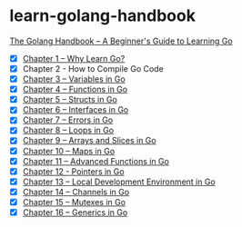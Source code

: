 # learn-golang-handbook

[The Golang Handbook – A Beginner's Guide to Learning Go](https://www.freecodecamp.org/news/learn-golang-handbook)

- [x] [Chapter 1 – Why Learn Go?](https://raw.githubusercontent.com/Bana0615/freecodecamp/refs/heads/main/learn-golang-handbook/chapter-1/main.go)
- [x] Chapter 2 - How to Compile Go Code
- [x] [Chapter 3 – Variables in Go](https://raw.githubusercontent.com/Bana0615/freecodecamp/refs/heads/main/learn-golang-handbook/chapter-3/main.go)
- [x] [Chapter 4 – Functions in Go](https://raw.githubusercontent.com/Bana0615/freecodecamp/refs/heads/main/learn-golang-handbook/chapter-4/main.go)
- [x] [Chapter 5 – Structs in Go](https://raw.githubusercontent.com/Bana0615/freecodecamp/refs/heads/main/learn-golang-handbook/chapter-5/main.go)
- [x] [Chapter 6 – Interfaces in Go](https://raw.githubusercontent.com/Bana0615/freecodecamp/refs/heads/main/learn-golang-handbook/chapter-6/main.go)
- [x] [Chapter 7 – Errors in Go](https://raw.githubusercontent.com/Bana0615/freecodecamp/refs/heads/main/learn-golang-handbook/chapter-7/main.go)
- [x] [Chapter 8 – Loops in Go](https://raw.githubusercontent.com/Bana0615/freecodecamp/refs/heads/main/learn-golang-handbook/chapter-8/main.go)
- [x] [Chapter 9 – Arrays and Slices in Go](https://raw.githubusercontent.com/Bana0615/freecodecamp/refs/heads/main/learn-golang-handbook/chapter-9/main.go)
- [x] [Chapter 10 – Maps in Go](https://raw.githubusercontent.com/Bana0615/freecodecamp/refs/heads/main/learn-golang-handbook/chapter-10/main.go)
- [x] [Chapter 11 – Advanced Functions in Go](https://raw.githubusercontent.com/Bana0615/freecodecamp/refs/heads/main/learn-golang-handbook/chapter-11/main.go)
- [x] [Chapter 12 - Pointers in Go](https://raw.githubusercontent.com/Bana0615/freecodecamp/refs/heads/main/learn-golang-handbook/chapter-12/main.go)
- [x] [Chapter 13 – Local Development Environment in Go](https://raw.githubusercontent.com/Bana0615/freecodecamp/refs/heads/main/learn-golang-handbook/chapter-13/main.go)
- [x] [Chapter 14 – Channels in Go](https://raw.githubusercontent.com/Bana0615/freecodecamp/refs/heads/main/learn-golang-handbook/chapter-14/main.go)
- [x] [Chapter 15 – Mutexes in Go](https://raw.githubusercontent.com/Bana0615/freecodecamp/refs/heads/main/learn-golang-handbook/chapter-15/main.go)
- [x] [Chapter 16 – Generics in Go](https://raw.githubusercontent.com/Bana0615/freecodecamp/refs/heads/main/learn-golang-handbook/chapter-16/main.go)
